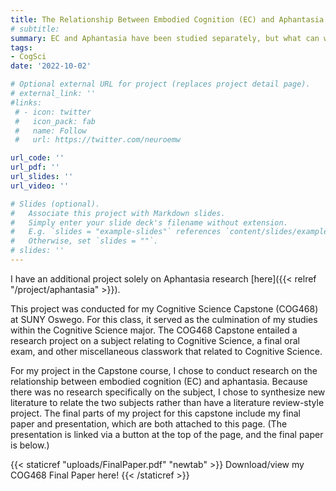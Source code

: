 ```yaml
---
title: The Relationship Between Embodied Cognition (EC) and Aphantasia
# subtitle:
summary: EC and Aphantasia have been studied separately, but what can we learn from studying them together?
tags:
- CogSci
date: '2022-10-02'

# Optional external URL for project (replaces project detail page).
# external_link: ''
#links:
 # - icon: twitter
 #   icon_pack: fab
 #   name: Follow
 #   url: https://twitter.com/neuroemw

url_code: ''
url_pdf: ''
url_slides: ''
url_video: ''

# Slides (optional).
#   Associate this project with Markdown slides.
#   Simply enter your slide deck's filename without extension.
#   E.g. `slides = "example-slides"` references `content/slides/example-slides.md`.
#   Otherwise, set `slides = ""`.
# slides: ''
---
```

I have an additional project solely on Aphantasia research [here]({{< relref "/project/aphantasia" >}}).

This project was conducted for my Cognitive Science Capstone (COG468) at SUNY Oswego. For this class, it served as the culmination of my studies within the Cognitive Science major. The COG468 Capstone entailed a research project on a subject relating to Cognitive Science, a final oral exam, and other miscellaneous classwork that related to Cognitive Science.

For my project in the Capstone course, I chose to conduct research on the relationship between embodied cognition (EC) and aphantasia. Because there was no research specifically on the subject, I chose to synthesize new literature to relate the two subjects rather than have a literature review-style project. The final parts of my project for this capstone include my final paper and presentation, which are both attached to this page. (The presentation is linked via a button at the top of the page, and the final paper is below.)

{{< staticref "uploads/FinalPaper.pdf" "newtab" >}} Download/view my COG468 Final Paper here! {{< /staticref >}}
